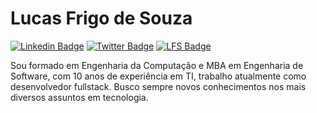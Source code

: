# Lucas Frigo de Souza
[![Linkedin Badge](https://img.shields.io/badge/-LinkedIn-0077B5?style=flat-square&logo=Linkedin&logoColor=white&link=https://www.linkedin.com/in/lfrigodesouza/)](https://www.linkedin.com/in/lfrigodesouza/)
[![Twitter Badge](https://img.shields.io/badge/-Twitter-1DA1F2?style=flat-square&logo=twitter&logoColor=white&link=https://twitter.com/lfrigodesouza/)](https://twitter.com/lfrigodesouza/)
[![LFS Badge](https://img.shields.io/badge/-LFS.NET-9e9e9e?style=flat-square&logo=microsoft-edge&logoColor=white&link=https://LFrigoDeSouza.NET/)](https://LFrigoDeSouza.NET/)

Sou formado em Engenharia da Computação e MBA em Engenharia de Software, com 10 anos de experiência em TI, trabalho atualmente como desenvolvedor fullstack. Busco sempre novos conhecimentos nos mais diversos assuntos em tecnologia.

